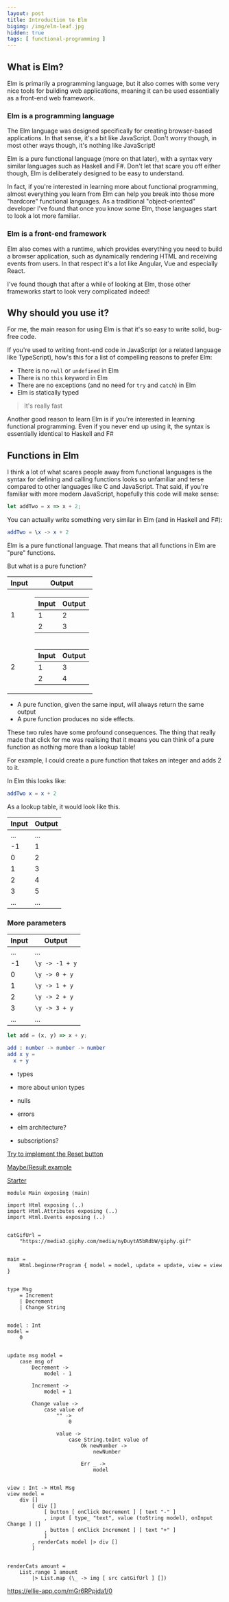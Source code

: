 ```yaml
---
layout: post
title: Introduction to Elm
bigimg: /img/elm-leaf.jpg
hidden: true
tags: [ functional-programming ]
---
```


## What is Elm?

Elm is primarily a programming language, but it also comes with some very nice tools for building web applications, meaning it can be used essentially as a front-end web framework.

### Elm is a programming language

The Elm language was designed specifically for creating browser-based applications. In that sense, it's a bit like JavaScript. Don't worry though, in most other ways though, it's nothing like JavaScript!

Elm is a pure functional language (more on that later), with a syntax very similar languages such as Haskell and F#. Don't let that scare you off either though, Elm is deliberately designed to be easy to understand. 

In fact, if you're interested in learning more about functional programming, almost everything you learn from Elm can help you break into those more "hardcore" functional languages. As a traditional "object-oriented" developer I've found that once you know some Elm, those languages start to look a lot more familiar.

### Elm is a front-end framework

Elm also comes with a runtime, which provides everything you need to build a browser application, such as dynamically rendering HTML and receiving events from users. In that respect it's a lot like Angular, Vue and especially React. 

I've found though that after a while of looking at Elm, those other frameworks start to look very complicated indeed!

## Why should you use it?

For me, the main reason for using Elm is that it's so easy to write solid, bug-free code.

If you're used to writing front-end code in JavaScript (or a related language like TypeScript), how's this for a list of compelling reasons to prefer Elm:

* There is no `null` or `undefined` in Elm
* There is no `this` keyword in Elm
* There are no exceptions (and no need for `try` and `catch`) in Elm
* Elm is statically typed

> It's really fast

Another good reason to learn Elm is if you're interested in learning functional programming. Even if you never end up using it, the syntax is essentially identical to Haskell and F#

## Functions in Elm

I think a lot of what scares people away from functional languages is the syntax for defining and calling functions looks so unfamiliar and terse compared to other languages like C and JavaScript. That said, if you're familiar with more modern JavaScript, hopefully this code will make sense:

```javascript
let addTwo = x => x + 2;
```
You can actually write something very similar in Elm (and in Haskell and F#):

```elm
addTwo = \x -> x + 2
```

Elm is a pure functional language. That means that all functions in Elm are "pure" functions. 

But what is a pure function?

<table>
  <thead>
    <tr>
      <th>Input</th>
      <th>Output</th>
    </tr>
  </thead>
  <tbody>
    <tr>
      <td>1</td>
      <td>
        <table>
          <thead>
            <tr>
              <th>Input</th>
              <th>Output</th>
            </tr>
          </thead>
          <tbody>
            <tr>
              <td>1</td>
              <td>2</td>
            </tr>
            <tr>
              <td>2</td>
              <td>3</td>
            </tr>
          </tbody>
        </table>
      </td>
    </tr>
    <tr>
      <td>2</td>
      <td>
        <table>
          <thead>
            <tr>
              <th>Input</th>
              <th>Output</th>
            </tr>
          </thead>
          <tbody>
            <tr>
              <td>1</td>
              <td>3</td>
            </tr>
            <tr>
              <td>2</td>
              <td>4</td>
            </tr>
          </tbody>
        </table>
      </td>
    </tr>
  </tbody>
</table>

* A pure function, given the same input, will always return the same output
* A pure function produces no side effects.

These two rules have some profound consequences. The thing that really made that click for me was realising that it means you can think of a pure function as nothing more than a lookup table!

For example, I could create a pure function that takes an integer and adds 2 to it.

In Elm this looks like:

```elm
addTwo x = x + 2
```

As a lookup table, it would look like this.

| Input | Output |
| ----- | ------ |
| ...   | ...    |
| -1    | 1      |
| 0     | 2      |
| 1     | 3      |
| 2     | 4      |
| 3     | 5      |
| ...   | ...    |

### More parameters

| Input | Output |
| ----- | ------ |
| ...   | ...    |
| -1    | `\y -> -1 + y` |
| 0     | `\y -> 0 + y` |
| 1     | `\y -> 1 + y` |
| 2     | `\y -> 2 + y` |
| 3     | `\y -> 3 + y` |
| ...   | ...    |



```javascript
let add = (x, y) => x + y;
```

```elm
add : number -> number -> number
add x y = 
  x + y
```

- types

- more about union types
- nulls
- errors

- elm architecture?
- subscriptions?

[Try to implement the Reset button](https://ellie-app.com/b3DHf8863a1/0)

[Maybe/Result example](https://ellie-app.com/b3vJ4YBkFa1/0)

[Starter](https://ellie-app.com/s7vPbXKXca1/1)

```
module Main exposing (main)

import Html exposing (..)
import Html.Attributes exposing (..)
import Html.Events exposing (..)


catGifUrl =
    "https://media3.giphy.com/media/nyDuytA5bRdbW/giphy.gif"


main =
    Html.beginnerProgram { model = model, update = update, view = view }


type Msg
    = Increment
    | Decrement
    | Change String


model : Int
model =
    0


update msg model =
    case msg of
        Decrement ->
            model - 1

        Increment ->
            model + 1

        Change value ->
            case value of
                "" ->
                    0

                value ->
                    case String.toInt value of
                        Ok newNumber ->
                            newNumber

                        Err _ ->
                            model


view : Int -> Html Msg
view model =
    div []
        [ div []
            [ button [ onClick Decrement ] [ text "-" ]
            , input [ type_ "text", value (toString model), onInput Change ] []
            , button [ onClick Increment ] [ text "+" ]
            ]
        , renderCats model |> div []
        ]


renderCats amount =
    List.range 1 amount
        |> List.map (\_ -> img [ src catGifUrl ] [])
```
https://ellie-app.com/mGr6RPpjda1/0

